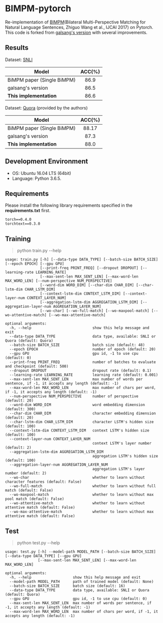 # BIMPM-pytorch
Re-implementation of [BIMPM](https://arxiv.org/abs/1702.03814)(Bilateral Multi-Perspective Matching for Natural Language Sentences, Zhiguo Wang et al., IJCAI 2017) on Pytorch.
This code is forked from [galsang's version](https://github.com/galsang/BIMPM-pytorch) with several improvements. 

## Results

Dataset: [SNLI](https://nlp.stanford.edu/projects/snli/)

| Model        |  ACC(%)   | 
|--------------|:----------:|
| BiMPM paper (Single BiMPM)	|  86.9    |    
| galsang's version |			 86.5 |  
| **This implementation** |			 86.6 |  

Dataset: [Quora](https://drive.google.com/file/d/0B0PlTAo--BnaQWlsZl9FZ3l1c28/view) (provided by the authors)

| Model        |  ACC(%)   | 
|--------------|:----------:|
| BiMPM paper (Single BiMPM)     	|  88.17   |
| galsang's version 			| 87.3 |  
| **This implementation** 			| 88.0 |  

## Development Environment
- OS: Ubuntu 16.04 LTS (64bit)
- Language: Python 3.6.5.

## Requirements

Please install the following library requirements specified in the **requirements.txt** first.

    torch==0.4.0
    torchtext==0.3.0

## Training

> python train.py --help

	usage: train.py [-h] [--data-type DATA_TYPE] [--batch-size BATCH_SIZE] [--epoch EPOCH] [--gpu GPU]
                    [--print-freq PRINT_FREQ] [--dropout DROPOUT] [--learning-rate LEARNING_RATE]
                    [--max-sent-len MAX_SENT_LEN] [--max-word-len MAX_WORD_LEN] [--num-perspective NUM_PERSPECTIVE]
                    [--word-dim WORD_DIM] [--char-dim CHAR_DIM] [--char-lstm-dim CHAR_LSTM_DIM]
                    [--context-lstm-dim CONTEXT_LSTM_DIM] [--context-layer-num CONTEXT_LAYER_NUM]
                    [--aggregation-lstm-dim AGGREGATION_LSTM_DIM] [--aggregation-layer-num AGGREGATION_LAYER_NUM]
                    [--wo-char] [--wo-full-match] [--wo-maxpool-match] [--wo-attentive-match] [--wo-max-attentive-match]
    
    optional arguments:
      -h, --help                            show this help message and exit
      --data-type DATA_TYPE                 data type, available: SNLI or Quora (default: Quora)
      --batch-size BATCH_SIZE               batch size (default: 48)
      --epoch EPOCH                         number of epoch (default: 20)
      --gpu GPU                             gpu id, -1 to use cpu (default: 0)
      --print-freq PRINT_FREQ               number of batches to evaluate and checkpoint (default: 500)
      --dropout DROPOUT                     dropout rate (default: 0.1)
      --learning-rate LEARNING_RATE         learning rate (default: 0.001)
      --max-sent-len MAX_SENT_LEN           max number of words per sentence, if -1, it accepts any length (default: -1)
      --max-word-len MAX_WORD_LEN           max number of chars per word, if -1, it accepts any length (default: -1)
      --num-perspective NUM_PERSPECTIVE     number of perspective (default: 20)
      --word-dim WORD_DIM                   word embedding dimension (default: 300)
      --char-dim CHAR_DIM                   character embedding dimension (default: 20)
      --char-lstm-dim CHAR_LSTM_DIM         character LSTM's hidden size (default: 100)
      --context-lstm-dim CONTEXT_LSTM_DIM   context LSTM's hidden size (default: 100)
      --context-layer-num CONTEXT_LAYER_NUM
                                            context LSTM's layer number (default: 2)
      --aggregation-lstm-dim AGGREGATION_LSTM_DIM
                                            aggregation LSTM's hidden size (default: 100)
      --aggregation-layer-num AGGREGATION_LAYER_NUM
                                            aggregation LSTM's layer number (default: 2)
      --wo-char                             whether to learn without character features (default: False)
      --wo-full-match                       whether to learn without full match (default: False)
      --wo-maxpool-match                    whether to learn without max pool match (default: False)
      --wo-attentive-match                  whether to learn without attentive match (default: False)
      --wo-max-attentive-match              whether to learn without max attentive match (default: False)



## Test

> python test.py --help

	usage: test.py [-h] --model-path MODEL_PATH [--batch-size BATCH_SIZE] [--data-type DATA_TYPE] [--gpu GPU]
                   [--max-sent-len MAX_SENT_LEN] [--max-word-len MAX_WORD_LEN]
    
    optional arguments:
      -h, --help                   show this help message and exit
      --model-path MODEL_PATH      path of trained model (default: None)
      --batch-size BATCH_SIZE      batch size (default: 16)
      --data-type DATA_TYPE        data type, available: SNLI or Quora (default: Quora)
      --gpu GPU                    gpu id, -1 to use cpu (default: 0)
      --max-sent-len MAX_SENT_LEN  max number of words per sentence, if -1, it accepts any length (default: -1)
      --max-word-len MAX_WORD_LEN  max number of chars per word, if -1, it accepts any length (default: -1)


